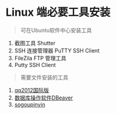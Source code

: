 # Linux 端必要工具安装



> 可在Ubuntu软件中心安装工具

1. 截图工具 Shutter
2. SSH 连接管理器 PuTTY SSH Client
3. FileZila FTP 管理工具
4. Putty SSH Client




> 需要文件安装的工具
1. [qq2012国际版](qq2012_setup.md)
2. [数据库操作软件DBeaver](DBeaver_setup.md)
3. [sogoupinyin](sougouPY_setup.md)

